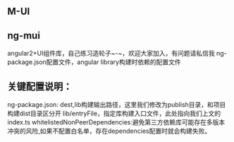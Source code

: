 ## M-UI
## ng-mui
angular2+UI组件库，自己练习造轮子~-~，欢迎大家加入，有问题请私信我
ng-package.json配置文件，angular library构建时依赖的配置文件

## 关键配置说明：
ng-package.json:
dest,lib构建输出路径，这里我们修改为publish目录，和项目构建dist目录区分开
lib/entryFile，指定库构建入口文件，此处指向我们上文的index.ts
whitelistedNonPeerDependencies:避免第三方依赖库可能存在多版本冲突的风险,如果不配置白名单，存在dependencies配置时就会构建失败。